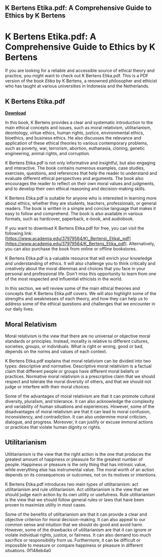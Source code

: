 ## K Bertens Etika.pdf: A Comprehensive Guide to Ethics by K Bertens

  
# K Bertens Etika.pdf: A Comprehensive Guide to Ethics by K Bertens
 
If you are looking for a reliable and accessible source of ethical theory and practice, you might want to check out K Bertens Etika.pdf. This is a PDF version of the book *Etika* by K Bertens, a renowned philosopher and ethicist who has taught at various universities in Indonesia and the Netherlands.
 
## K Bertens Etika.pdf


[**Download**](https://www.google.com/url?q=https%3A%2F%2Fblltly.com%2F2tKOta&sa=D&sntz=1&usg=AOvVaw33C8mRZ1Frh70ZU3cWryPs)

 
In this book, K Bertens provides a clear and systematic introduction to the main ethical concepts and issues, such as moral relativism, utilitarianism, deontology, virtue ethics, human rights, justice, environmental ethics, bioethics, and business ethics. He also discusses the relevance and application of these ethical theories to various contemporary problems, such as poverty, war, terrorism, abortion, euthanasia, cloning, genetic engineering, animal rights, and corruption.
 
K Bertens Etika.pdf is not only informative and insightful, but also engaging and interactive. The book contains numerous examples, case studies, exercises, questions, and references that help the reader to understand and evaluate different ethical perspectives and arguments. The book also encourages the reader to reflect on their own moral values and judgments, and to develop their own ethical reasoning and decision-making skills.
 
K Bertens Etika.pdf is suitable for anyone who is interested in learning more about ethics, whether they are students, teachers, professionals, or general readers. The book is written in a simple and concise language that makes it easy to follow and comprehend. The book is also available in various formats, such as hardcover, paperback, e-book, and audiobook.
 
If you want to download K Bertens Etika.pdf for free, you can visit the following link: [https://www.academia.edu/37979564/K\_Bertens\_Etika\_pdf](https://www.academia.edu/37979564/K_Bertens_Etika_pdf). Alternatively, you can also purchase the book from online or offline bookstores.
 
K Bertens Etika.pdf is a valuable resource that will enrich your knowledge and understanding of ethics. It will also challenge you to think critically and creatively about the moral dilemmas and choices that you face in your personal and professional life. Don't miss this opportunity to learn from one of the most respected and influential ethicists in the world.
  
In this section, we will review some of the main ethical theories and concepts that K Bertens Etika.pdf covers. We will also highlight some of the strengths and weaknesses of each theory, and how they can help us to address some of the ethical questions and challenges that we encounter in our daily lives.
 
## Moral Relativism
 
Moral relativism is the view that there are no universal or objective moral standards or principles. Instead, morality is relative to different cultures, societies, groups, or individuals. What is right or wrong, good or bad, depends on the norms and values of each context.
 
K Bertens Etika.pdf explains that moral relativism can be divided into two types: descriptive and normative. Descriptive moral relativism is a factual claim that different people or groups have different moral beliefs or practices. Normative moral relativism is a prescriptive claim that we should respect and tolerate the moral diversity of others, and that we should not judge or interfere with their moral choices.
 
Some of the advantages of moral relativism are that it can promote cultural diversity, pluralism, and tolerance. It can also acknowledge the complexity and variability of human situations and experiences. However, some of the disadvantages of moral relativism are that it can lead to moral confusion, inconsistency, and contradiction. It can also undermine moral criticism, dialogue, and progress. Moreover, it can justify or excuse immoral actions or practices that violate human dignity or rights.
 
## Utilitarianism
 
Utilitarianism is the view that the right action is the one that produces the greatest amount of happiness or pleasure for the greatest number of people. Happiness or pleasure is the only thing that has intrinsic value, while everything else has instrumental value. The moral worth of an action depends on its consequences or outcomes, not on its motives or intentions.
 
K Bertens Etika.pdf introduces two main types of utilitarianism: act utilitarianism and rule utilitarianism. Act utilitarianism is the view that we should judge each action by its own utility or usefulness. Rule utilitarianism is the view that we should follow general rules or laws that have been proven to maximize utility in most cases.
 
Some of the benefits of utilitarianism are that it can provide a clear and objective criterion for moral decision-making. It can also appeal to our common sense and intuition that we should do good and avoid harm. However, some of the drawbacks of utilitarianism are that it can ignore or violate individual rights, justice, or fairness. It can also demand too much sacrifice or responsibility from us. Furthermore, it can be difficult or impossible to measure or compare happiness or pleasure in different situations.
 0f148eb4a0
